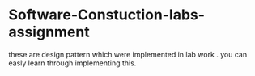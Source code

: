 # Software-Constuction-labs-assignment
these are design pattern which were implemented in lab work .
you can easly learn through implementing this.
